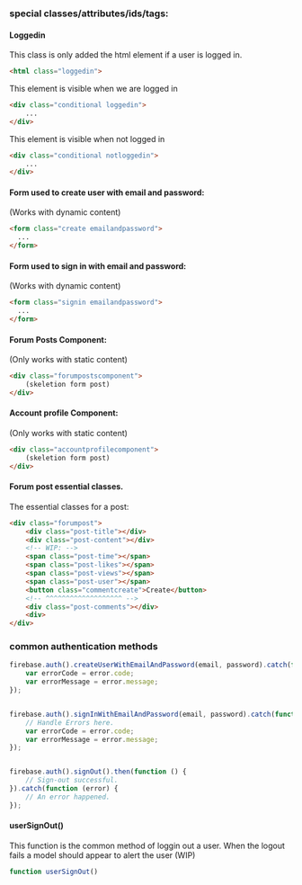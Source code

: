 ### special classes/attributes/ids/tags:


#### Loggedin
This class is only added the html element if a user is logged in.
```HTML 
<html class="loggedin">
```
This element is visible when we are logged in
```HTML 
<div class="conditional loggedin">
    ...
</div>
```

This element is visible when not logged in
```HTML 
<div class="conditional notloggedin">
    ...
</div>
```

#### Form used to create user with email and password:
(Works with dynamic content)
```HTML 
<form class="create emailandpassword">
  ...
</form> 
```

#### Form used to sign in with email and password:
(Works with dynamic content)
```HTML 
<form class="signin emailandpassword">
  ...
</form> 
```

#### Forum Posts Component:
(Only works with static content)
```HTML 
<div class="forumpostscomponent">
    (skeletion form post)
</div>
```

#### Account profile Component:
(Only works with static content)
```HTML 
<div class="accountprofilecomponent">
    (skeletion form post)
</div>
```

#### Forum post essential classes.
The essential classes for a post:
```HTML
<div class="forumpost">
    <div class="post-title"></div>
    <div class="post-content"></div>
    <!-- WIP: -->
    <span class="post-time"></span>
    <span class="post-likes"></span>
    <span class="post-views"></span>
    <span class="post-user"></span>
    <button class="commentcreate">Create</button>
    <!-- ^^^^^^^^^^^^^^^^^^^ -->
    <div class="post-comments"></div>
    <div>
</div>

```

### common authentication methods

```javascript
firebase.auth().createUserWithEmailAndPassword(email, password).catch(function (error) {
    var errorCode = error.code;
    var errorMessage = error.message;
});


firebase.auth().signInWithEmailAndPassword(email, password).catch(function (error) {
    // Handle Errors here.
    var errorCode = error.code;
    var errorMessage = error.message;
});


firebase.auth().signOut().then(function () {
    // Sign-out successful.
}).catch(function (error) {
    // An error happened.
});
```

#### userSignOut()
This function is the common method of loggin out a user. When the logout fails a model should appear to alert the user (WIP)
```javascript
function userSignOut() 
```

